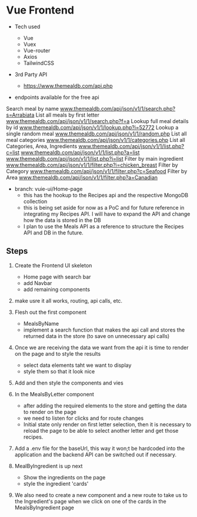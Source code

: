 # Vue Frontend

- Tech used
    - Vue
    - Vuex
    - Vue-router
    - Axios
    - TailwindCSS

- 3rd Party API
    - https://www.themealdb.com/api.php

- endpoints available for the free api

Search meal by name
    www.themealdb.com/api/json/v1/1/search.php?s=Arrabiata
List all meals by first letter
    www.themealdb.com/api/json/v1/1/search.php?f=a
Lookup full meal details by id
    www.themealdb.com/api/json/v1/1/lookup.php?i=52772
Lookup a single random meal
    www.themealdb.com/api/json/v1/1/random.php
List all meal categories
    www.themealdb.com/api/json/v1/1/categories.php
List all Categories, Area, Ingredients
    www.themealdb.com/api/json/v1/1/list.php?c=list
    www.themealdb.com/api/json/v1/1/list.php?a=list
    www.themealdb.com/api/json/v1/1/list.php?i=list
Filter by main ingredient
    www.themealdb.com/api/json/v1/1/filter.php?i=chicken_breast
Filter by Category
    www.themealdb.com/api/json/v1/1/filter.php?c=Seafood
Filter by Area
    www.themealdb.com/api/json/v1/1/filter.php?a=Canadian

- branch: vuie-ui/Home-page
    - this has the hookup to the Recipes api and the respective MongoDB collection
    - this is being set aside for now as a PoC and for future reference in integrating my Recipes API. I will have to expand the API and change how the data is stored in the DB
    - I plan to use the Meals API as a reference to structure the Recipes API and DB in the future.

## Steps

1. Create the Frontend UI skeleton
    - Home page with search bar
    - add Navbar 
    - add remaining components
2. make usre it all works, routing, api calls, etc.
3. Flesh out the first component
    - MealsByName
    - implement a search function that makes the api call and stores the returned data in the store (to save on unnecessary api calls)
4. Once we are receiving the data we want from the api it is time to render on the page and to style the results
    - select data elements taht we want to display
    - style them so that it look nice

5. Add and then style the components and vies
6. In the MealsByLetter component
    - after adding the required elements to the store and getting the data to render on the page
    - we need to listen for clicks and for route changes
    - Initial state only render on first letter selection, then it is necessary to reload the page to be able to select another letter and get those recipes.
7. Add a .env file for the baseUrl, this way it won;t be hardcoded into the application and the backend API can be switched out if necessary.

8. MealByIngredient is up next
    - Show the ingredients on the page
    - style the ingredient 'cards'

9. We also need to create a new component and a new route to take us to the Ingredient's page when we click on one of the cards in the MealsByIngredient page